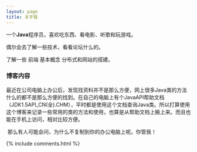 ```yaml
---
layout: page
title: 关于我 
---
```


一个**Java**程序员，喜欢吃东西、看电影、听歌和玩游戏。
<p>
偶尔会去了解一些技术，看看论坛什么的。
<p>
了解一些 前端 基本概念 分布式和网站的搭建。


<p>
<h3> 博客内容 </h3>  
<p>



​		最近在公司电脑上办公后，发现找资料并不是那么方便，网上很多Java类的方法什么的都不是那么方便的找到。在自己的电脑上有个JavaAPI帮助文档（JDK1.5API_CN(全).CHM），平时都是使用这个文档查询Java类。所以打算使用这个博客来记录一些常用的类的方法和使用，也算是从帮助文档上搬上来。而且也能在手机上访问，相对比较方便。

​		那么有人可能会问，为什么不复制到你的办公电脑上呢。你管我！

<p> 

<p> 

<p> 


{% include comments.html %}

